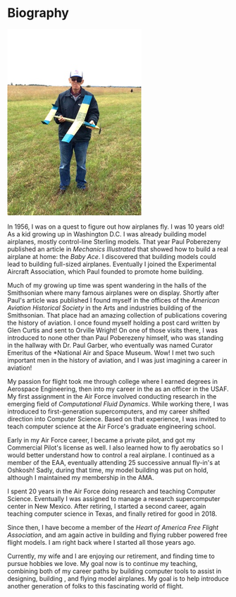 # Biography

![Roie Black](../assets/images/RoieBlack.jpg)

In 1956, I was on a quest to figure out how airplanes fly. I was 10 years old!
As a kid growing up in Washington D.C. I was already building model airplanes,
mostly control-line Sterling models. That year Paul Poberezeny published an
article in *Mechanics Illustrated* that showed how to build a real airplane at
home: the *Baby Ace*. I discovered that building models could lead to building
full-sized airplanes. Eventually I joined the Experimental Aircraft
Association, which Paul founded to promote home building.

Much of my growing up time was spent wandering in the halls of the Smithsonian
where many famous airplanes were on display. Shortly after Paul's article was
published I found myself in the offices of the *American Aviation Historical
Society* in the Arts and industries building of the Smithsonian. That place had
an amazing collection of publications covering the history of
aviation. I once found myself holding a post card written by Glen Curtis and
sent to Orville Wright! On one of those visits there, I was introduced to none
other than Paul Poberezeny himself, who was standing in the hallway with Dr.
Paul Garber, who eventually was named Curator Emeritus of the *National Air and
Space Museum. Wow! I met two such important men in the history of aviation, and I
was just imagining a career in aviation!

My passion for flight took me through college where I earned degrees in
Aerospace Engineering, then into my career in the as an officer in the USAF. My
first assignment in the Air Force involved conducting research in the emerging
field of *Computational Fluid Dynamics*. While working there, I was introduced to
first-generation supercomputers, and my career shifted direction into Computer
Science. Based on that experience, I was invited to teach computer science at
the Air Force's graduate engineering school.

Early in my Air Force career, I became a private pilot, and got my Commercial
Pilot's license as well. I also learned how to fly aerobatics so I would better
understand how to control a real airplane. I continued as a member of the EAA,
eventually attending 25 successive annual fly-in's at Oshkosh! Sadly, during
that time, my model building was put on hold, although I maintained my
membership in the AMA.

I spent 20 years in the Air Force doing research and teaching Computer Science.
Eventually I was assigned to manage a research supercomputer center in New
Mexico. After retiring, I started a second career, again teaching computer science in
Texas, and finally retired for good in 2018.

Since then, I have become a member of the *Heart of America Free Flight
Association*, and am again active in building and flying rubber powered free
flight models. I am right back where I started all those years ago.

Currently, my wife and I are enjoying our retirement, and finding time to
pursue hobbies we love. My goal now is to continue my teaching, combining both
of my career paths by building computer tools to assist in designing, building
, and flying model airplanes. My goal is to help introduce another generation
of folks to this fascinating world of flight.

